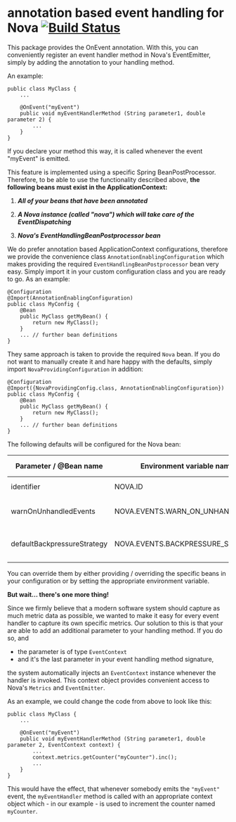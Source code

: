 # annotation based event handling for Nova [![Build Status](https://travis-ci.org/oli-d/nova-event-annotations.svg?branch=master)](https://travis-ci.org/oli-d/nova-event-annotations)

This package provides the OnEvent annotation. With this, you can conveniently register an event handler method
in Nova's EventEmitter, simply by adding the annotation to your handling method. 

An example:

```
public class MyClass {
    ...
 
    @OnEvent("myEvent")
    public void myEventHandlerMethod (String parameter1, double parameter 2) {
        ...
    }
}
```

If you declare your method this way, it is called whenever the event "myEvent" is emitted. 

This feature is implemented using a specific Spring BeanPostProcessor. Therefore, to be able to use 
the functionality described above,
__the following beans must exist in the ApplicationContext:__ 
1. ___All of your beans that have been annotated___

1. ___A Nova instance (called "nova") which will take care of the EventDispatching___

1. ___Nova's EventHandlingBeanPostprocessor bean___

We do prefer annotation based ApplicationContext configurations, therefore we provide the convenience 
class ```AnnotationEnablingConfiguration``` which makes providing the required 
```EventHandlingBeanPostprocessor``` bean very easy. Simply import it in your custom configuration 
class and you are ready to go. As an example:

```
@Configuration
@Import(AnnotationEnablingConfiguration)
public class MyConfig {
    @Bean
    public MyClass getMyBean() {
        return new MyClass();
    }
    ... // further bean definitions
}
```

They same approach is taken to provide the required ```Nova``` bean. If you do not want
to manually create it and hare happy with the defaults, simply import ```NovaProvidingConfiguration```
in addition:

```
@Configuration
@Import({NovaProvidingConfig.class, AnnotationEnablingConfiguration})
public class MyConfig {
    @Bean
    public MyClass getMyBean() {
        return new MyClass();
    }
    ... // further bean definitions
}
```

The following defaults will be configured for the Nova bean:
 
| Parameter / @Bean name | Environment variable name | Description | default value |
|------------------------|---------------------------|-------------|---------------|
| identifier | NOVA.ID | ID of the Nova instance. Useful if you use multiple in your VM | "" |
| warnOnUnhandledEvents | NOVA.EVENTS.WARN_ON_UNHANDLED | Log a warning if an event was emitted, for which no listener was registered. | false |
| defaultBackpressureStrategy | NOVA.EVENTS.BACKPRESSURE_STRATEGY | Default backpressure strategy to apply when dispatching events. One of the values defined in ```io.reactivex.BackpressureStrategy``` | BUFFER |

You can override them by either providing / overriding the specific beans in your configuration
or by setting the appropriate environment variable.

__But wait... there's one more thing!__
 
Since we firmly believe that a modern software system should capture as much metric data as 
possible, we wanted to make it easy for every event handler to capture its own specific metrics. 
Our solution to this is that your are able to add an additional parameter to your handling method. 
If you do so, and

- the parameter is of type ```EventContext```
- and it's the last parameter in your event handling method signature,

the system automatically injects an ```EventContext``` instance whenever the handler is invoked. This 
context object provides convenient access to Nova's ```Metrics``` and ```EventEmitter```.

As an example, we could change the code from above to look like this:
 
```
public class MyClass {
    ...
 
    @OnEvent("myEvent")
    public void myEventHandlerMethod (String parameter1, double parameter 2, EventContext context) {
        ...
        context.metrics.getCounter("myCounter").inc();
        ...
    }
}
```

This would have the effect, that whenever somebody emits the ```"myEvent"``` event, the ```myEventHandler```
method is called with an appropriate context object which - in our example - is used to increment the 
counter named ```myCounter```. 
